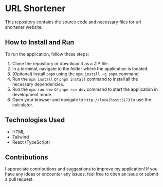 # URL Shortener

This repository contains the source code and necessary files for url shortener website.

## How to Install and Run


To run the application, follow these steps:

1. Clone the repository or download it as a ZIP file.
2. In a terminal, navigate to the folder where the application is located.
3. (Optional) Install `pnpm` using the `npm install -g pnpm` command
4. Run the `npm install` or `pnpm install` command to install all the necessary dependencies.
5. Run the `npm run dev` or `pnpm run dev` command to start the application in development mode.
6. Open your browser and navigate to `http://localhost:5173` to use the calculator.

## Technologies Used

- HTML
- Tailwind
- React (TypeScript)

## Contributions

I appreciate contributions and suggestions to improve my application! If you have any ideas or encounter any issues, feel free to open an issue or submit a pull request.